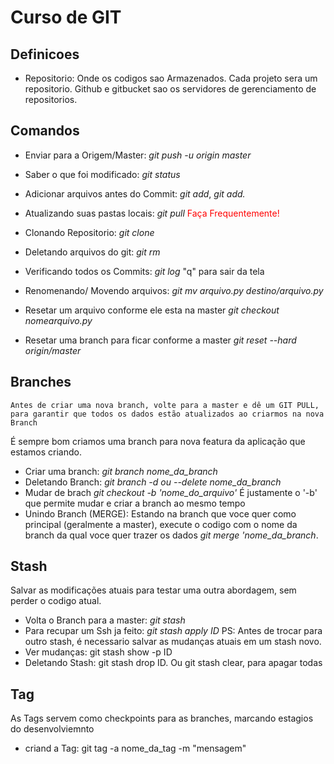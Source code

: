# Curso de GIT

## Definicoes
 * Repositorio: Onde os codigos sao Armazenados. Cada projeto sera um repositorio. Github e gitbucket sao os servidores de gerenciamento de repositorios. 

 ## Comandos
  * Enviar para a Origem/Master: *git push -u origin master*
  * Saber o que foi modificado: *git status*
  * Adicionar arquivos antes do Commit:     *git add*,  *git add.* 
  * Atualizando suas pastas locais: *git pull* <span style="color:red"> Faça Frequentemente! </span>
  * Clonando Repositorio: *git clone*
  * Deletando arquivos do git: *git rm*
  * Verificando todos os Commits: *git log*  "q" para sair da tela
  * Renomenando/ Movendo arquivos: *git mv arquivo.py destino/arquivo.py*

  * Resetar um arquivo conforme ele esta na master *git checkout nomearquivo.py*

  * Resetar uma branch para ficar conforme a master
  *git reset --hard origin/master*

  ## Branches

  ```
  Antes de criar uma nova branch, volte para a master e dê um GIT PULL, para garantir que todos os dados estão atualizados ao criarmos na nova Branch 
  ```
  É sempre bom criamos uma branch para nova featura da aplicação que estamos criando. 

  * Criar uma branch: *git branch nome_da_branch*
  * Deletando Branch: *git branch -d ou --delete nome_da_branch*
  * Mudar de brach *git checkout -b 'nome_do_arquivo'* É justamente o '-b' que permite mudar e criar a branch ao mesmo tempo
  * Unindo Branch (MERGE): Estando na branch que voce quer como principal (geralmente a master), execute o codigo com o nome da branch da qual voce quer trazer os dados  *git merge 'nome_da_branch*. 

  ## Stash
Salvar as modificações atuais para testar uma outra abordagem, sem perder o codigo atual. 

* Volta o Branch para a master: *git stash*
* Para recupar um Ssh ja feito: *git stash apply ID* PS: Antes de trocar para outro stash, é necessario salvar as mudanças atuais em um stash novo. 
* Ver mudanças: git stash show -p ID
* Deletando Stash: git stash drop ID. Ou git stash clear, para apagar todas

## Tag

As Tags servem como checkpoints para as branches, marcando estagios do desenvolviemnto

* criand a Tag: git tag -a nome_da_tag -m "mensagem"  